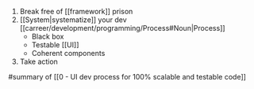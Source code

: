 1. Break free of [[framework]] prison
2. [[System|systematize]] your dev [[carreer/development/programming/Process#Noun|Process]]
	- Black box
	- Testable [[UI]]
	- Coherent components
3. Take action

#summary  of [[0 - UI dev process for 100% scalable and testable code]]